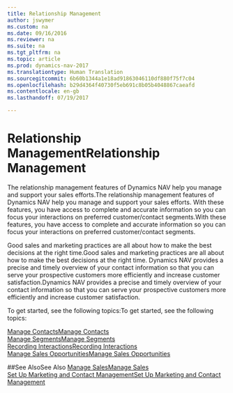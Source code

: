 ```yaml
---
title: Relationship Management
author: jswymer
ms.custom: na
ms.date: 09/16/2016
ms.reviewer: na
ms.suite: na
ms.tgt_pltfrm: na
ms.topic: article
ms.prod: dynamics-nav-2017
ms.translationtype: Human Translation
ms.sourcegitcommit: 6b60b1344a1e18ad91863046110df880f75f7c04
ms.openlocfilehash: b29d4364f40730f5eb691c8b05b4048867caeafd
ms.contentlocale: en-gb
ms.lasthandoff: 07/19/2017

---
```

# <a name="relationship-management"></a><span data-ttu-id="c13d7-102">Relationship Management</span><span class="sxs-lookup"><span data-stu-id="c13d7-102">Relationship Management</span></span>
<span data-ttu-id="c13d7-103">The relationship management features of Dynamics NAV help you manage and support your sales efforts.</span><span class="sxs-lookup"><span data-stu-id="c13d7-103">The relationship management features of Dynamics NAV help you manage and support your sales efforts.</span></span> <span data-ttu-id="c13d7-104">With these features, you have access to complete and accurate information so you can focus your interactions on preferred customer/contact segments.</span><span class="sxs-lookup"><span data-stu-id="c13d7-104">With these features, you have access to complete and accurate information so you can focus your interactions on preferred customer/contact segments.</span></span>

<span data-ttu-id="c13d7-105">Good sales and marketing practices are all about how to make the best decisions at the right time.</span><span class="sxs-lookup"><span data-stu-id="c13d7-105">Good sales and marketing practices are all about how to make the best decisions at the right time.</span></span> <span data-ttu-id="c13d7-106">Dynamics NAV provides a precise and timely overview of your contact information so that you can serve your prospective customers more efficiently and increase customer satisfaction.</span><span class="sxs-lookup"><span data-stu-id="c13d7-106">Dynamics NAV provides a precise and timely overview of your contact information so that you can serve your prospective customers more efficiently and increase customer satisfaction.</span></span>

<span data-ttu-id="c13d7-107">To get started, see the following topics:</span><span class="sxs-lookup"><span data-stu-id="c13d7-107">To get started, see the following topics:</span></span>

[<span data-ttu-id="c13d7-108">Manage Contacts</span><span class="sxs-lookup"><span data-stu-id="c13d7-108">Manage Contacts</span></span>](marketing-contacts.md)  
[<span data-ttu-id="c13d7-109">Manage Segments</span><span class="sxs-lookup"><span data-stu-id="c13d7-109">Manage Segments</span></span>](marketing-segments.md)  
[<span data-ttu-id="c13d7-110">Recording Interactions</span><span class="sxs-lookup"><span data-stu-id="c13d7-110">Recording Interactions</span></span>](marketing-interactions.md)  
[<span data-ttu-id="c13d7-111">Manage Sales Opportunities</span><span class="sxs-lookup"><span data-stu-id="c13d7-111">Manage Sales Opportunities</span></span>](marketing-manage-sales-opportunities.md)

##<a name="see-also"></a><span data-ttu-id="c13d7-112">See Also</span><span class="sxs-lookup"><span data-stu-id="c13d7-112">See Also</span></span>
[<span data-ttu-id="c13d7-113">Manage Sales</span><span class="sxs-lookup"><span data-stu-id="c13d7-113">Manage Sales</span></span>](sales-manage-sales.md)  
[<span data-ttu-id="c13d7-114">Set Up Marketing and Contact Management</span><span class="sxs-lookup"><span data-stu-id="c13d7-114">Set Up Marketing and Contact Management</span></span>](marketing-setup-marketing.md)

